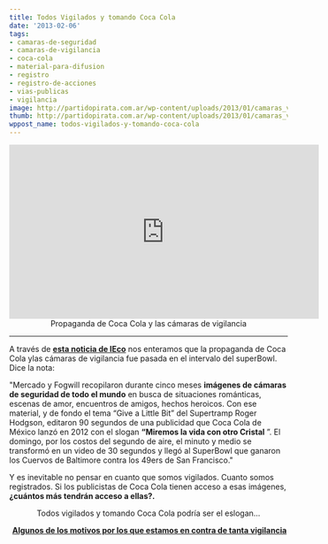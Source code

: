 ```yaml
---
title: Todos Vigilados y tomando Coca Cola
date: '2013-02-06'
tags:
- camaras-de-seguridad
- camaras-de-vigilancia
- coca-cola
- material-para-difusion
- registro
- registro-de-acciones
- vias-publicas
- vigilancia
image: http://partidopirata.com.ar/wp-content/uploads/2013/01/camaras_vigilancia.jpg
thumb: http://partidopirata.com.ar/wp-content/uploads/2013/01/camaras_vigilancia-150x150.jpg
wppost_name: todos-vigilados-y-tomando-coca-cola
---
```


<center>
<iframe src="http://www.youtube.com/embed/5L8dNW2CiO4" height="315" width="560" allowfullscreen="" frameborder="0"></iframe>
Propaganda de Coca Cola y las cámaras de vigilancia</center>

<hr />

A través de <strong><a href="http://www.ieco.clarin.com/empresas/publicidad-argentina-llego-primera-SuperBowl_0_860314011.html" target="_blank">esta noticia de IEco</a></strong> nos enteramos que la propaganda de Coca Cola ylas cámaras de vigilancia fue pasada en el intervalo del superBowl. Dice la nota:

"Mercado y Fogwill recopilaron durante cinco meses <b> imágenes de cámaras de seguridad de todo el mundo</b> en busca de situaciones románticas, escenas de amor, encuentros de amigos, hechos heroicos. Con ese material, y de fondo el tema “Give a Little Bit” del Supertramp Roger Hodgson, editaron 90 segundos de una publicidad que Coca Cola de México lanzó en 2012 con el slogan <b>“Miremos la vida con otro Cristal</b> ”. El domingo, por los costos del segundo de aire, el minuto y medio se transformó en un video de 30 segundos y llegó al SuperBowl que ganaron los Cuervos de Baltimore contra los 49ers de San Francisco."

Y es inevitable no pensar en cuanto que somos vigilados. Cuanto somos registrados. Si los publicistas de Coca Cola tienen acceso a esas imágenes,<strong> ¿cuántos más tendrán acceso a ellas?.</strong>
<p style="text-align: center;">Todos vigilados y tomando Coca Cola podría ser el eslogan...</p>
<p style="text-align: center;"><strong> <a href="http://partidopirata.com.ar/8389/sobre-el-proyecto-indect-en-europa-vigilancia-masiva-y-posibles-consecuencias">Algunos de los motivos por los que estamos en contra de tanta vigilancia</a></strong></p>
